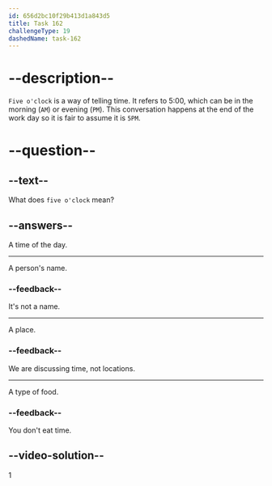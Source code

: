 ```yaml
---
id: 656d2bc10f29b413d1a843d5
title: Task 162
challengeType: 19
dashedName: task-162
---
```


# --description--

`Five o'clock` is a way of telling time. It refers to 5:00, which can be in the morning (`AM`) or evening (`PM`). This conversation happens at the end of the work day so it is fair to assume it is `5PM`. 

# --question--

## --text--

What does `five o'clock` mean?

## --answers--

A time of the day.

---

A person's name.

### --feedback--

It's not a name.

---

A place.

### --feedback--

We are discussing time, not locations.

---

A type of food.

### --feedback--

You don't eat time.

## --video-solution--

1
